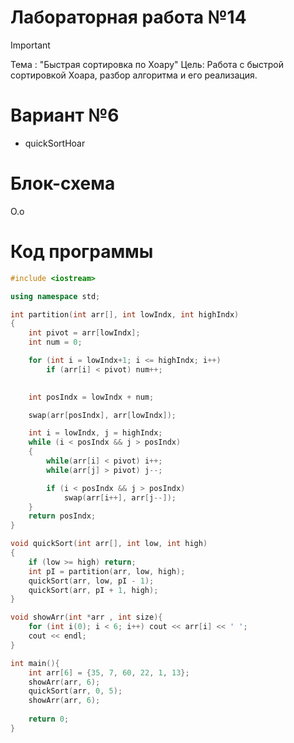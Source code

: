 
# Лабораторная работа №14
>[!IMPORTANT]
>Тема : "Быстрая сортировка по Хоару"
>Цель: Работа с быстрой сортировкой Хоара, разбор алгоритма и его реализация.

# Вариант №6
- quickSortHoar

# Блок-схема
О.о

# Код программы

```cpp
#include <iostream>

using namespace std;

int partition(int arr[], int lowIndx, int highIndx)
{
    int pivot = arr[lowIndx];
    int num = 0;

    for (int i = lowIndx+1; i <= highIndx; i++)
        if (arr[i] < pivot) num++;
    

    int posIndx = lowIndx + num;

    swap(arr[posIndx], arr[lowIndx]);

    int i = lowIndx, j = highIndx;
    while (i < posIndx && j > posIndx)
    {
        while(arr[i] < pivot) i++;
        while(arr[j] > pivot) j--;

        if (i < posIndx && j > posIndx)
            swap(arr[i++], arr[j--]);
    }
    return posIndx;
}

void quickSort(int arr[], int low, int high)
{
    if (low >= high) return;
    int pI = partition(arr, low, high);
    quickSort(arr, low, pI - 1);
    quickSort(arr, pI + 1, high);
}

void showArr(int *arr , int size){
    for (int i(0); i < 6; i++) cout << arr[i] << ' ';
    cout << endl;
}

int main(){
    int arr[6] = {35, 7, 60, 22, 1, 13};
    showArr(arr, 6);
    quickSort(arr, 0, 5);
    showArr(arr, 6);
    
    return 0;
}
```

